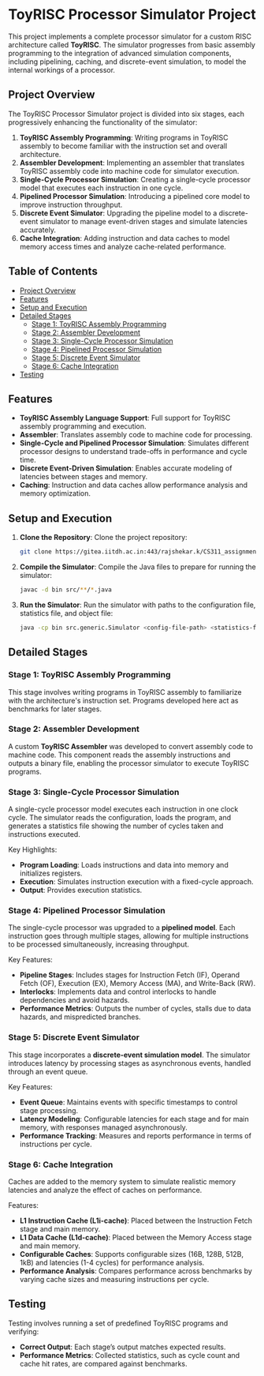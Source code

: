 # ToyRISC Processor Simulator Project

This project implements a complete processor simulator for a custom RISC architecture called **ToyRISC**. The simulator progresses from basic assembly programming to the integration of advanced simulation components, including pipelining, caching, and discrete-event simulation, to model the internal workings of a processor.

## Project Overview

The ToyRISC Processor Simulator project is divided into six stages, each progressively enhancing the functionality of the simulator:

1. **ToyRISC Assembly Programming**: Writing programs in ToyRISC assembly to become familiar with the instruction set and overall architecture.
2. **Assembler Development**: Implementing an assembler that translates ToyRISC assembly code into machine code for simulator execution.
3. **Single-Cycle Processor Simulation**: Creating a single-cycle processor model that executes each instruction in one cycle.
4. **Pipelined Processor Simulation**: Introducing a pipelined core model to improve instruction throughput.
5. **Discrete Event Simulator**: Upgrading the pipeline model to a discrete-event simulator to manage event-driven stages and simulate latencies accurately.
6. **Cache Integration**: Adding instruction and data caches to model memory access times and analyze cache-related performance.

## Table of Contents
- [Project Overview](#project-overview)
- [Features](#features)
- [Setup and Execution](#setup-and-execution)
- [Detailed Stages](#detailed-stages)
  - [Stage 1: ToyRISC Assembly Programming](#stage-1-toyrisc-assembly-programming)
  - [Stage 2: Assembler Development](#stage-2-assembler-development)
  - [Stage 3: Single-Cycle Processor Simulation](#stage-3-single-cycle-processor-simulation)
  - [Stage 4: Pipelined Processor Simulation](#stage-4-pipelined-processor-simulation)
  - [Stage 5: Discrete Event Simulator](#stage-5-discrete-event-simulator)
  - [Stage 6: Cache Integration](#stage-6-cache-integration)
- [Testing](#testing)


## Features

- **ToyRISC Assembly Language Support**: Full support for ToyRISC assembly programming and execution.
- **Assembler**: Translates assembly code to machine code for processing.
- **Single-Cycle and Pipelined Processor Simulation**: Simulates different processor designs to understand trade-offs in performance and cycle time.
- **Discrete Event-Driven Simulation**: Enables accurate modeling of latencies between stages and memory.
- **Caching**: Instruction and data caches allow performance analysis and memory optimization.

## Setup and Execution

1. **Clone the Repository**: Clone the project repository:
    ```bash
    git clone https://gitea.iitdh.ac.in:443/rajshekar.k/CS311_assignment3.git
    ```

2. **Compile the Simulator**: Compile the Java files to prepare for running the simulator:
    ```bash
    javac -d bin src/**/*.java
    ```

3. **Run the Simulator**: Run the simulator with paths to the configuration file, statistics file, and object file:
    ```bash
    java -cp bin src.generic.Simulator <config-file-path> <statistics-file-path> <object-file-path>
    ```

## Detailed Stages

### Stage 1: ToyRISC Assembly Programming
This stage involves writing programs in ToyRISC assembly to familiarize with the architecture's instruction set. Programs developed here act as benchmarks for later stages.

### Stage 2: Assembler Development
A custom **ToyRISC Assembler** was developed to convert assembly code to machine code. This component reads the assembly instructions and outputs a binary file, enabling the processor simulator to execute ToyRISC programs.

### Stage 3: Single-Cycle Processor Simulation
A single-cycle processor model executes each instruction in one clock cycle. The simulator reads the configuration, loads the program, and generates a statistics file showing the number of cycles taken and instructions executed.

Key Highlights:
- **Program Loading**: Loads instructions and data into memory and initializes registers.
- **Execution**: Simulates instruction execution with a fixed-cycle approach.
- **Output**: Provides execution statistics.

### Stage 4: Pipelined Processor Simulation
The single-cycle processor was upgraded to a **pipelined model**. Each instruction goes through multiple stages, allowing for multiple instructions to be processed simultaneously, increasing throughput.

Key Features:
- **Pipeline Stages**: Includes stages for Instruction Fetch (IF), Operand Fetch (OF), Execution (EX), Memory Access (MA), and Write-Back (RW).
- **Interlocks**: Implements data and control interlocks to handle dependencies and avoid hazards.
- **Performance Metrics**: Outputs the number of cycles, stalls due to data hazards, and mispredicted branches.

### Stage 5: Discrete Event Simulator
This stage incorporates a **discrete-event simulation model**. The simulator introduces latency by processing stages as asynchronous events, handled through an event queue.

Key Features:
- **Event Queue**: Maintains events with specific timestamps to control stage processing.
- **Latency Modeling**: Configurable latencies for each stage and for main memory, with responses managed asynchronously.
- **Performance Tracking**: Measures and reports performance in terms of instructions per cycle.

### Stage 6: Cache Integration
Caches are added to the memory system to simulate realistic memory latencies and analyze the effect of caches on performance.

Features:
- **L1 Instruction Cache (L1i-cache)**: Placed between the Instruction Fetch stage and main memory.
- **L1 Data Cache (L1d-cache)**: Placed between the Memory Access stage and main memory.
- **Configurable Caches**: Supports configurable sizes (16B, 128B, 512B, 1kB) and latencies (1-4 cycles) for performance analysis.
- **Performance Analysis**: Compares performance across benchmarks by varying cache sizes and measuring instructions per cycle.

## Testing
Testing involves running a set of predefined ToyRISC programs and verifying:
- **Correct Output**: Each stage’s output matches expected results.
- **Performance Metrics**: Collected statistics, such as cycle count and cache hit rates, are compared against benchmarks.
